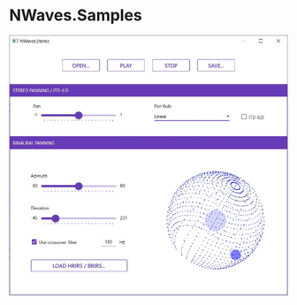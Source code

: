 # NWaves.Samples

![stereo](https://github.com/ar1st0crat/NWaves.Samples/blob/main/screenshots/stereo.png)
